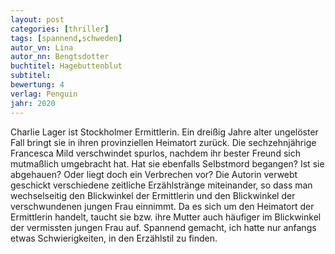 ```yaml
---
layout: post
categories: [thriller]
tags: [spannend,schweden]
autor_vn: Lina
autor_nn: Bengtsdotter
buchtitel: Hagebuttenblut
subtitel:
bewertung: 4
verlag: Penguin
jahr: 2020
---
```


Charlie Lager ist Stockholmer Ermittlerin. Ein dreißig Jahre alter ungelöster Fall bringt sie in ihren provinziellen Heimatort zurück. Die sechzehnjährige Francesca Mild verschwindet spurlos, nachdem ihr bester Freund sich mutmaßlich umgebracht hat. Hat sie ebenfalls Selbstmord begangen? Ist sie abgehauen? Oder liegt doch ein Verbrechen vor?
Die Autorin verwebt geschickt verschiedene zeitliche Erzählstränge miteinander, so dass man wechselseitig den Blickwinkel der Ermittlerin und den Blickwinkel der verschwundenen jungen Frau einnimmt. Da es sich um den Heimatort der Ermittlerin handelt, taucht sie bzw. ihre Mutter auch häufiger im Blickwinkel der vermissten jungen Frau auf.
Spannend gemacht, ich hatte nur anfangs etwas Schwierigkeiten, in den Erzählstil zu finden.
